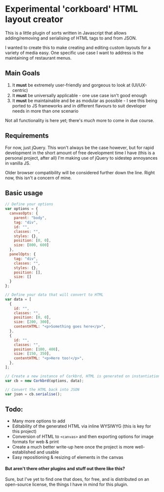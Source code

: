 # Experimental 'corkboard' HTML layout creator

This is a little plugin of sorts written in Javascript that allows adding/removing and serialising of HTML tags to and from JSON.

I wanted to create this to make creating and editing custom layouts for a variety of media easy. One specific use case I want to address is the maintaining of restaurant menus.


## Main Goals

1. It **must** be extremely user-friendly and gorgeous to look at (UI/UX-centric)
2. It **must** be universally applicable - one use case isn't good enough
3. It **must** be maintainable and be as modular as possible - I see this being ported to JS frameworks and in different flavours to suit developer needs in more than one scenario

Not all functionality is here yet; there's _much_ more to come in due course.


## Requirements

For now, just jQuery. This won't always be the case however, but for rapid development in the short amount of free development time I have (this is a personal project, after all) I'm making use of jQuery to sidestep annoyances in vanilla JS.

Older browser compatibility will be considered further down the line. Right now, this isn't a concern of mine.


## Basic usage

```javascript
// Define your options
var options = {
  canvasOpts: {
    parent: "body",
    tag: "div",
    id: "",
    classes: "",
    styles: {},
    position: [0, 0],
    size: [800, 600]
  },
  panelOpts: {
    tag: "div",
    classes: "",
    styles: {},
    position: [],
    size: []
  }
};

// Define your data that will convert to HTML
var data = [
  {
    id: "",
    classes: "",
    position: [0, 0],
    size: [200, 300],
    contentHTML: "<p>Something goes here</p>",
  },
  {
    id: "",
    classes: "",
    position: [100, 400],
    size: [150, 350],
    contentHTML: "<p>Here too!</p>",
  },
];

// Create a new instance of Corkbrd, HTML is generated on instantiation
var cb = new Corkbrd(options, data);

// Convert the HTML back into JSON
var json = cb.serialise();

```


## Todo:

- Many more options to add
- Editability of the generated HTML via inline WYSIWYG (this is key for this project)
- Conversion of HTML to `<canvas>` and then exporting options for image formats for web & print
- Create a much better write-up here once the project is more well-established and usable
- Easy repositioning & resizing of elements in the canvas


#### But aren't there other plugins and stuff out there like this?

Sure, but I've yet to find one that does, for free, and is distributed on an open-source license, the things I have in mind for this plugin.
